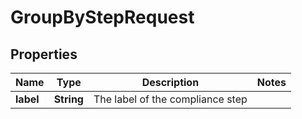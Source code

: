 

# GroupByStepRequest


## Properties

| Name | Type | Description | Notes |
|------------ | ------------- | ------------- | -------------|
|**label** | **String** | The label of the compliance step |  |



